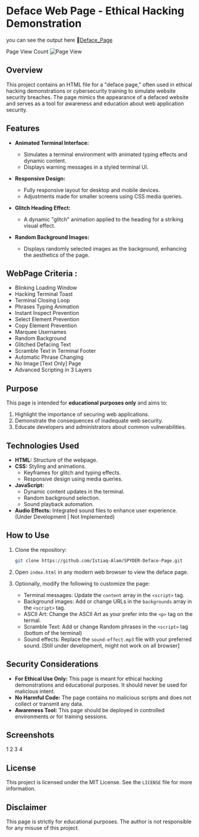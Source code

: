 # Deface Web Page - Ethical Hacking Demonstration
you can see the output here 🔗[Deface_Page](https://istiaq-alam.github.io/SPYDER-Deface-Page/)

Page View Count   ![Page View](https://hits.sh/https://istiaq-alam.github.io/SPYDER-Deface-Page.svg?style=flat-square)

## Overview
This project contains an HTML file for a "deface page," often used in ethical hacking demonstrations or cybersecurity training to simulate website security breaches. The page mimics the appearance of a defaced website and serves as a tool for awareness and education about web application security.

## Features

- **Animated Terminal Interface:**
  - Simulates a terminal environment with animated typing effects and dynamic content.
  - Displays warning messages in a styled terminal UI.

- **Responsive Design:**
  - Fully responsive layout for desktop and mobile devices.
  - Adjustments made for smaller screens using CSS media queries.

- **Glitch Heading Effect:**
  - A dynamic "glitch" animation applied to the heading for a striking visual effect.

- **Random Background Images:**
  - Displays randomly selected images as the background, enhancing the aesthetics of the page.

## WebPage Criteria :
- Blinking Loading Window
- Hacking Terminal Toast
- Terminal Closing Loop
- Phrases Typing Animation  
- Instant Inspect Prevention
- Select Element Prevention
- Copy Element Prevention
- Marquee Usernames
- Random Background
- Glitched Defacing Text
- Scramble Text in Terminal Footer 
- Automatic Phrase Changing 
- No Image [Text Only] Page
- Advanced Scripting in 3 Layers

## Purpose
This page is intended for **educational purposes only** and aims to:

1. Highlight the importance of securing web applications.
2. Demonstrate the consequences of inadequate web security.
3. Educate developers and administrators about common vulnerabilities.

## Technologies Used

- **HTML:** Structure of the webpage.
- **CSS:** Styling and animations.
  - Keyframes for glitch and typing effects.
  - Responsive design using media queries.
- **JavaScript:**
  - Dynamic content updates in the terminal.
  - Random background selection.
  - Sound playback automation.
- **Audio Effects:** Integrated sound files to enhance user experience.  (Under Development | Not Implemented)

## How to Use

1. Clone the repository:
   ```bash
   git clone https://github.com/Istiaq-Alam/SPYDER-Deface-Page.git
   ```

2. Open `index.html` in any modern web browser to view the deface page.

3. Optionally, modify the following to customize the page:
   - Terminal messages: Update the `content` array in the `<script>` tag.
   - Background images: Add or change URLs in the `backgrounds` array in the `<script>` tag.
   - ASCII Art: Change the ASCII Art as your prefer into the `<p>` tag on the termal.
   - Scramble Text: Add or change Random phrases in the `<script>` tag (bottom of the terminal) 
   - Sound effects: Replace the `sound-effect.mp3` file with your preferred sound. [Still under development, might not work on all browser] 

## Security Considerations

- **For Ethical Use Only:** This page is meant for ethical hacking demonstrations and educational purposes. It should never be used for malicious intent.
- **No Harmful Code:** The page contains no malicious scripts and does not collect or transmit any data.
- **Awareness Tool:** This page should be deployed in controlled environments or for training sessions.

## Screenshots
1
2
3
4


## License
This project is licensed under the MIT License. See the `LICENSE` file for more information.

## Disclaimer
This page is strictly for educational purposes. The author is not responsible for any misuse of this project.
